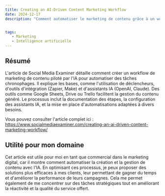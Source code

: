 ```yaml
---
title: Creating an AI-Driven Content Marketing Workflow
date: 2024-12-17
description: "Comment automatiser le marketing de contenu grâce à un workflow piloté par l'intelligence artificielle."


tags:
   - Marketing
   - Intelligence artificielle
---
```


## Résumé

L'article de Social Media Examiner détaille comment créer un workflow de marketing de contenu piloté par l'IA pour automatiser des tâches chronophages. Il explique les bases, comme l'utilisation de déclencheurs, d'outils d'intégration (Zapier, Make) et d'assistants IA (OpenAI, Claude). Des outils comme Google Sheets, Drive ou Trello facilitent la gestion du contenu généré. Le processus inclut la documentation des étapes, la configuration des assistants IA, et la mise en place d'automatisations adaptées à divers besoins.

Vous pouvez consulter l'article complet ici : https://www.socialmediaexaminer.com/creating-an-ai-driven-content-marketing-workflow/



## Utilité pour mon domaine 


Cet article est utile pour moi en tant que commercial dans le marketing digital, car il montre comment automatiser la création et la gestion de contenu avec l'IA. En optimisant ces processus, je peux proposer des solutions plus efficaces à mes clients, leur permettant de gagner du temps et d'améliorer la performance de leurs campagnes. Cela me permet également de me concentrer sur des tâches stratégiques tout en améliorant la réactivité et la qualité du service offert.
